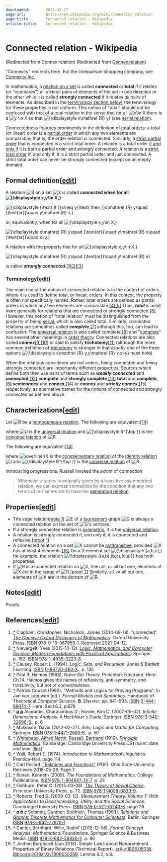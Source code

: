 ```yaml
---
downloaded:       2021-12-17
page-url:         https://en.wikipedia.org/wiki/Connected_relation
page-title:       Connected relation - Wikipedia
article-title:    Connected relation - Wikipedia
---
```

# Connected relation - Wikipedia

(Redirected from Connex relation)
 (Redirected from [Connex relation][1])

"Connexity" redirects here. For the comparison shopping company, see [Connexity Inc.][2]

In mathematics, a [relation on a set][3] is called __connected__ or __total__ if it relates (or "compares") all *distinct* pairs of elements of the set in one direction or the other while it is called __strongly connected__ if it relates *all* pairs of elements. As described in the [terminology section below][4], the terminology for these properties is not uniform. This notion of "total" should not be confused with that of a total relation in the sense that for all ![x\in X](https://wikimedia.org/api/rest_v1/media/math/render/svg/3e580967f68f36743e894aa7944f032dda6ea01d) there is a ![y \in X](https://wikimedia.org/api/rest_v1/media/math/render/svg/6015f751d0278b3aa3b5e4c33740456f08e888b9) so that ![{\displaystyle x\mathrel {R} y}](https://wikimedia.org/api/rest_v1/media/math/render/svg/acce0569ab621fa97a085e8cf64a24638e17f0f1) (see [serial relation][5]).

Connectedness features prominently in the definition of [total orders][6]: a total (or linear) order is a [partial order][7] in which any two elements are comparable; that is, the order relation is connected. Similarly, a [strict partial order][8] that is connected is a strict total order. A relation is a total order [if and only if][9] it is both a partial order and strongly connected. A relation is a [strict total order][10] if, and only if, it is a strict partial order and just connected. A strict total order can never be strongly connected (except on an empty domain).

## Formal definition\[[edit][11]\]

A relation ![R](https://wikimedia.org/api/rest_v1/media/math/render/svg/4b0bfb3769bf24d80e15374dc37b0441e2616e33) on a set ![X](https://wikimedia.org/api/rest_v1/media/math/render/svg/68baa052181f707c662844a465bfeeb135e82bab) is called __*connected* when for all ![{\displaystyle x,y\in X,}](https://wikimedia.org/api/rest_v1/media/math/render/svg/10c8e2c619d7ee4f04b7422de1bf3ac3945c12ff)__ 

![{\displaystyle {\text{ if }}x\neq y{\text{ then }}x\mathrel {R} y\quad {\text{or}}\quad y\mathrel {R} x,}](https://wikimedia.org/api/rest_v1/media/math/render/svg/064a8fef4a3f49e531728b952c8a2a5340b2ef62)

or, equivalently, when for all ![{\displaystyle x,y\in X,}](https://wikimedia.org/api/rest_v1/media/math/render/svg/10c8e2c619d7ee4f04b7422de1bf3ac3945c12ff)

![{\displaystyle x\mathrel {R} y\quad {\text{or}}\quad y\mathrel {R} x\quad {\text{or}}\quad x=y.}](https://wikimedia.org/api/rest_v1/media/math/render/svg/bb491f9b465727607ff7748336aceff5c7ec6b63)

A relation with the property that for all ![{\displaystyle x,y\in X,}](https://wikimedia.org/api/rest_v1/media/math/render/svg/10c8e2c619d7ee4f04b7422de1bf3ac3945c12ff)

![{\displaystyle x\mathrel {R} y\quad {\text{or}}\quad y\mathrel {R} x}](https://wikimedia.org/api/rest_v1/media/math/render/svg/991f17eb201c506ef885bb461e67df23a1e0169e)

is called __*strongly connected*__.[\[1\]][12][\[2\]][13][\[3\]][14]

### Terminology\[[edit][15]\]

The main use of the notion of connected relation is in the context of orders, where it is used to define total, or linear, orders. In this context, the property is often not specifically named. Rather, total orders are defined as partial orders in which any two elements are comparable.[\[4\]][16][\[5\]][17] Thus, __*total*__ is used more generally for relations that are connected or strongly connected.[\[6\]][18] However, this notion of "total relation" must be distinguished from the property of being [serial][19], which is also called total. Similarly, connected relations are sometimes called __*complete*__,[\[7\]][20] although this, too, can lead to confusion: The [universal relation][21] is also called complete,[\[8\]][22] and "[complete][23]" has several other meanings in [order theory][24]. Connected relations are also called __*connex*__[\[9\]][25][\[10\]][26] or said to satisfy __trichotomy__[\[11\]][27] (although the more common definition of [trichotomy][28] is stronger in that *exactly one* of the three options ![{\displaystyle x\mathrel {R} y,y\mathrel {R} x,x=y}](https://wikimedia.org/api/rest_v1/media/math/render/svg/8599882e7c86da9e0758af1b8e815e245095b131) must hold).

When the relations considered are not orders, being connected and being strongly connected are importantly different properties. Sources which define both then use pairs of terms such as __*weakly connected*__ and __connected__,[\[12\]][29] __complete__ and __strongly complete__,[\[13\]][30] __total__ and __complete__,[\[6\]][31] __*semiconnex*__ and __connex__,[\[14\]][32] or __connex__ and __*strictly connex*__,[\[15\]][33] respectively, as alternative names for the notions of connected and strongly connected as defined above.

## Characterizations\[[edit][34]\]

Let ![R](https://wikimedia.org/api/rest_v1/media/math/render/svg/4b0bfb3769bf24d80e15374dc37b0441e2616e33) be a [homogeneous relation][35]. The following are equivalent:[\[14\]][36]

where ![U](https://wikimedia.org/api/rest_v1/media/math/render/svg/458a728f53b9a0274f059cd695e067c430956025) is the [universal relation][37] and ![{\displaystyle R^{\top }}](https://wikimedia.org/api/rest_v1/media/math/render/svg/0bbd1fa459e732bcd625f108bbb3ad3ecdabc9f2) is the [converse relation][38] of ![R.](https://wikimedia.org/api/rest_v1/media/math/render/svg/fdcae6b33a27f86c7961318cd7ee3d789d3bcdd2)

The following are equivalent:[\[14\]][39]

where ![\overline {I}](https://wikimedia.org/api/rest_v1/media/math/render/svg/43b8e66ae8bc148a0ef25e32292c223ee9ae24d5) is the [complementary relation][40] of the [identity relation][41] ![I](https://wikimedia.org/api/rest_v1/media/math/render/svg/535ea7fc4134a31cbe2251d9d3511374bc41be9f) and ![{\displaystyle R^{\top }}](https://wikimedia.org/api/rest_v1/media/math/render/svg/0bbd1fa459e732bcd625f108bbb3ad3ecdabc9f2) is the [converse relation][42] of ![R.](https://wikimedia.org/api/rest_v1/media/math/render/svg/fdcae6b33a27f86c7961318cd7ee3d789d3bcdd2)

Introducing progressions, Russell invoked the axiom of connection:

> Whenever a series is originally given by a transitive asymmetrical relation, we can express connection by the condition that any two terms of our series are to have the [generating relation][43].

## Properties\[[edit][44]\]

-   The *edge* relation[\[note 1\]][45] ![E](https://wikimedia.org/api/rest_v1/media/math/render/svg/4232c9de2ee3eec0a9c0a19b15ab92daa6223f9b) of a [tournament][46] graph ![G](https://wikimedia.org/api/rest_v1/media/math/render/svg/f5f3c8921a3b352de45446a6789b104458c9f90b) is always a connected relation on the set of ![G](https://wikimedia.org/api/rest_v1/media/math/render/svg/f5f3c8921a3b352de45446a6789b104458c9f90b)'s vertices.
-   If a strongly connected relation is [symmetric][47], it is the [universal relation][48].
-   A relation is strongly connected if, and only if, it is connected and reflexive.[\[proof 1\]][49]
-   A connected relation on a set ![X](https://wikimedia.org/api/rest_v1/media/math/render/svg/68baa052181f707c662844a465bfeeb135e82bab) cannot be [antitransitive][50], provided ![X](https://wikimedia.org/api/rest_v1/media/math/render/svg/68baa052181f707c662844a465bfeeb135e82bab) has at least 4 elements.[\[16\]][51] On a 3-element set ![{\displaystyle \{a,b,c\},}](https://wikimedia.org/api/rest_v1/media/math/render/svg/f25ce208141b6e535046292a5ca672177abafd09) for example, the relation ![{\displaystyle \{(a,b),(b,c),(c,a)\}}](https://wikimedia.org/api/rest_v1/media/math/render/svg/f09e6564ebf1ccda796fe4205d39a4e01cff58cc) has both properties.
-   If ![R](https://wikimedia.org/api/rest_v1/media/math/render/svg/4b0bfb3769bf24d80e15374dc37b0441e2616e33) is a connected relation on ![X,](https://wikimedia.org/api/rest_v1/media/math/render/svg/09ba32eeb405f7f5f2bac1eb12987c47d2fd42df) then all, or all but one, elements of ![X](https://wikimedia.org/api/rest_v1/media/math/render/svg/68baa052181f707c662844a465bfeeb135e82bab) are in the [range][52] of ![R.](https://wikimedia.org/api/rest_v1/media/math/render/svg/fdcae6b33a27f86c7961318cd7ee3d789d3bcdd2)[\[proof 2\]][53] Similarly, all, or all but one, elements of ![X](https://wikimedia.org/api/rest_v1/media/math/render/svg/68baa052181f707c662844a465bfeeb135e82bab) are in the domain of ![R.](https://wikimedia.org/api/rest_v1/media/math/render/svg/fdcae6b33a27f86c7961318cd7ee3d789d3bcdd2)

## Notes\[[edit][54]\]

Proofs

## References\[[edit][55]\]

1.  __[^][56]__ Clapham, Christopher; Nicholson, James (2014-09-18). "connected". [*The Concise Oxford Dictionary of Mathematics*][57]. Oxford University Press. [ISBN][58] [978-0-19-967959-1][59]. Retrieved 2021-04-12.
2.  __[^][60]__ Nievergelt, Yves (2015-10-13). [*Logic, Mathematics, and Computer Science: Modern Foundations with Practical Applications*][61]. Springer. p. 182. [ISBN][62] [978-1-4939-3223-8][63].
3.  __[^][64]__ Causey, Robert L. (1994). *Logic, Sets, and Recursion*. Jones & Bartlett Learning. [ISBN][65] [0-86720-463-X][66]., p. 135
4.  __[^][67]__ Paul R. Halmos (1968). *Naive Set Theory*. Princeton: Nostrand. Here: Ch.14. Halmos gives the names of reflexivity, anti-symmetry, and transitivity, but not of connectedness.
5.  __[^][68]__ Patrick Cousot (1990). "Methods and Logics for Proving Programs". In Jan van Leeuwen (ed.). *Formal Models and Semantics*. Handbook of Theoretical Computer Science. __B__. Elsevier. pp. 841–993. [ISBN][69] [0-444-88074-7][70]. Here: Sect.6.3, p.878
6.  ^ [*__a__*][71] [*__b__*][72] Aliprantis, Charalambos D.; Border, Kim C. (2007-05-02). *Infinite Dimensional Analysis: A Hitchhiker's Guide*. Springer. [ISBN][73] [978-3-540-32696-0][74]., p. 6
7.  __[^][75]__ Makinson, David (2012-02-27). *Sets, Logic and Maths for Computing*. Springer. [ISBN][76] [978-1-4471-2500-6][77]., p. 50
8.  __[^][78]__ [Whitehead, Alfred North][79]; [Russell, Bertrand][80] (1910). [*Principia Mathematica*][81]. Cambridge: Cambridge University Press.CS1 maint: date and year ([link][82])
9.  __[^][83]__ Wall, Robert E. (1974). *Introduction to Mathematical Linguistics*. Prentice-Hall. page 114.
10.  __[^][84]__ Carl Pollard. ["Relations and Functions"][85] (PDF). Ohio State University. Retrieved 2018-05-28. Page 7.
11.  __[^][86]__ Kunen, Kenneth (2009). *The Foundations of Mathematics*. College Publications. [ISBN][87] [978-1-904987-14-7][88]. p. 24
12.  __[^][89]__ Fishburn, Peter C. (2015-03-08). [*The Theory of Social Choice*][90]. Princeton University Press. p. 72. [ISBN][91] [978-1-4008-6833-9][92].
13.  __[^][93]__ Roberts, Fred S. (2009-03-12). *Measurement Theory: Volume 7: With Applications to Decisionmaking, Utility, and the Social Sciences*. Cambridge University Press. [ISBN][94] [978-0-521-10243-8][95]. page 29
14.  ^ [*__a__*][96] [*__b__*][97] [*__c__*][98] [Schmidt, Gunther][99]; Ströhlein, Thomas (1993). [*Relations and Graphs: Discrete Mathematics for Computer Scientists*][100]. Berlin: Springer. [ISBN][101] [978-3-642-77970-1][102].
15.  __[^][103]__ Ganter, Bernhard; Wille, Rudolf (2012-12-06). *Formal Concept Analysis: Mathematical Foundations*. Springer Science & Business Media. [ISBN][104] [978-3-642-59830-2][105]. p. 86
16.  __[^][106]__ Jochen Burghardt (Jun 2018). Simple Laws about Nonprominent Properties of Binary Relations (Technical Report). [arXiv][107]:[1806.05036][108]. [Bibcode][109]:[2018arXiv180605036B][110]. Lemma 8.2, p.8.

[1]: https://en.wikipedia.org/w/index.php?title=Connex_relation&redirect=no "Connex relation"
[2]: https://en.wikipedia.org/wiki/Connexity_Inc. "Connexity Inc."
[3]: https://en.wikipedia.org/wiki/Relation_on_a_set "Relation on a set"
[4]: https://en.wikipedia.org/wiki/Connected_relation#Terminology
[5]: https://en.wikipedia.org/wiki/Serial_relation "Serial relation"
[6]: https://en.wikipedia.org/wiki/Total_order "Total order"
[7]: https://en.wikipedia.org/wiki/Partial_order "Partial order"
[8]: https://en.wikipedia.org/wiki/Strict_partial_order "Strict partial order"
[9]: https://en.wikipedia.org/wiki/If_and_only_if "If and only if"
[10]: https://en.wikipedia.org/wiki/Strict_total_order "Strict total order"
[11]: https://en.wikipedia.org/w/index.php?title=Connected_relation&action=edit&section=1 "Edit section: Formal definition"
[12]: https://en.wikipedia.org/wiki/Connected_relation#cite_note-1
[13]: https://en.wikipedia.org/wiki/Connected_relation#cite_note-2
[14]: https://en.wikipedia.org/wiki/Connected_relation#cite_note-3
[15]: https://en.wikipedia.org/w/index.php?title=Connected_relation&action=edit&section=2 "Edit section: Terminology"
[16]: https://en.wikipedia.org/wiki/Connected_relation#cite_note-4
[17]: https://en.wikipedia.org/wiki/Connected_relation#cite_note-5
[18]: https://en.wikipedia.org/wiki/Connected_relation#cite_note-Aliprantis-6
[19]: https://en.wikipedia.org/wiki/Serial_relation "Serial relation"
[20]: https://en.wikipedia.org/wiki/Connected_relation#cite_note-7
[21]: https://en.wikipedia.org/wiki/Universal_relation "Universal relation"
[22]: https://en.wikipedia.org/wiki/Connected_relation#cite_note-8
[23]: https://en.wikipedia.org/wiki/Completeness_(order_theory) "Completeness (order theory)"
[24]: https://en.wikipedia.org/wiki/Order_theory "Order theory"
[25]: https://en.wikipedia.org/wiki/Connected_relation#cite_note-9
[26]: https://en.wikipedia.org/wiki/Connected_relation#cite_note-10
[27]: https://en.wikipedia.org/wiki/Connected_relation#cite_note-11
[28]: https://en.wikipedia.org/wiki/Trichotomy_(mathematics) "Trichotomy (mathematics)"
[29]: https://en.wikipedia.org/wiki/Connected_relation#cite_note-12
[30]: https://en.wikipedia.org/wiki/Connected_relation#cite_note-13
[31]: https://en.wikipedia.org/wiki/Connected_relation#cite_note-Aliprantis-6
[32]: https://en.wikipedia.org/wiki/Connected_relation#cite_note-Schmidt-14
[33]: https://en.wikipedia.org/wiki/Connected_relation#cite_note-15
[34]: https://en.wikipedia.org/w/index.php?title=Connected_relation&action=edit&section=3 "Edit section: Characterizations"
[35]: https://en.wikipedia.org/wiki/Homogeneous_relation "Homogeneous relation"
[36]: https://en.wikipedia.org/wiki/Connected_relation#cite_note-Schmidt-14
[37]: https://en.wikipedia.org/wiki/Universal_relation "Universal relation"
[38]: https://en.wikipedia.org/wiki/Converse_relation "Converse relation"
[39]: https://en.wikipedia.org/wiki/Connected_relation#cite_note-Schmidt-14
[40]: https://en.wikipedia.org/wiki/Complement_(set_theory) "Complement (set theory)"
[41]: https://en.wikipedia.org/wiki/Binary_relation#Particular_homogeneous_relations "Binary relation"
[42]: https://en.wikipedia.org/wiki/Converse_relation "Converse relation"
[43]: https://en.wikipedia.org/wiki/Serial_relation "Serial relation"
[44]: https://en.wikipedia.org/w/index.php?title=Connected_relation&action=edit&section=4 "Edit section: Properties"
[45]: https://en.wikipedia.org/wiki/Connected_relation#cite_note-16
[46]: https://en.wikipedia.org/wiki/Tournament_(graph_theory) "Tournament (graph theory)"
[47]: https://en.wikipedia.org/wiki/Symmetric_relation "Symmetric relation"
[48]: https://en.wikipedia.org/wiki/Universal_relation "Universal relation"
[49]: https://en.wikipedia.org/wiki/Connected_relation#cite_note-17
[50]: https://en.wikipedia.org/wiki/Antitransitive "Antitransitive"
[51]: https://en.wikipedia.org/wiki/Connected_relation#cite_note-18
[52]: https://en.wikipedia.org/wiki/Image_(mathematics)#Generalization_to_binary_relations "Image (mathematics)"
[53]: https://en.wikipedia.org/wiki/Connected_relation#cite_note-19
[54]: https://en.wikipedia.org/w/index.php?title=Connected_relation&action=edit&section=5 "Edit section: Notes"
[55]: https://en.wikipedia.org/w/index.php?title=Connected_relation&action=edit&section=6 "Edit section: References"
[56]: https://en.wikipedia.org/wiki/Connected_relation#cite_ref-1
[57]: http://www.oxfordreference.com/view/10.1093/acref/9780199679591.001.0001/acref-9780199679591-e-598
[58]: https://en.wikipedia.org/wiki/ISBN_(identifier) "ISBN (identifier)"
[59]: https://en.wikipedia.org/wiki/Special:BookSources/978-0-19-967959-1 "Special:BookSources/978-0-19-967959-1"
[60]: https://en.wikipedia.org/wiki/Connected_relation#cite_ref-2
[61]: https://www.google.ca/books/edition/Logic_Mathematics_and_Computer_Science/AInDCgAAQBAJ?hl=en&gbpv=1&pg=PA182
[62]: https://en.wikipedia.org/wiki/ISBN_(identifier) "ISBN (identifier)"
[63]: https://en.wikipedia.org/wiki/Special:BookSources/978-1-4939-3223-8 "Special:BookSources/978-1-4939-3223-8"
[64]: https://en.wikipedia.org/wiki/Connected_relation#cite_ref-3
[65]: https://en.wikipedia.org/wiki/ISBN_(identifier) "ISBN (identifier)"
[66]: https://en.wikipedia.org/wiki/Special:BookSources/0-86720-463-X "Special:BookSources/0-86720-463-X"
[67]: https://en.wikipedia.org/wiki/Connected_relation#cite_ref-4
[68]: https://en.wikipedia.org/wiki/Connected_relation#cite_ref-5
[69]: https://en.wikipedia.org/wiki/ISBN_(identifier) "ISBN (identifier)"
[70]: https://en.wikipedia.org/wiki/Special:BookSources/0-444-88074-7 "Special:BookSources/0-444-88074-7"
[71]: https://en.wikipedia.org/wiki/Connected_relation#cite_ref-Aliprantis_6-0
[72]: https://en.wikipedia.org/wiki/Connected_relation#cite_ref-Aliprantis_6-1
[73]: https://en.wikipedia.org/wiki/ISBN_(identifier) "ISBN (identifier)"
[74]: https://en.wikipedia.org/wiki/Special:BookSources/978-3-540-32696-0 "Special:BookSources/978-3-540-32696-0"
[75]: https://en.wikipedia.org/wiki/Connected_relation#cite_ref-7
[76]: https://en.wikipedia.org/wiki/ISBN_(identifier) "ISBN (identifier)"
[77]: https://en.wikipedia.org/wiki/Special:BookSources/978-1-4471-2500-6 "Special:BookSources/978-1-4471-2500-6"
[78]: https://en.wikipedia.org/wiki/Connected_relation#cite_ref-8
[79]: https://en.wikipedia.org/wiki/Alfred_North_Whitehead "Alfred North Whitehead"
[80]: https://en.wikipedia.org/wiki/Bertrand_Russell "Bertrand Russell"
[81]: http://archive.org/details/principiamathema01anwh
[82]: https://en.wikipedia.org/wiki/Category:CS1_maint:_date_and_year "Category:CS1 maint: date and year"
[83]: https://en.wikipedia.org/wiki/Connected_relation#cite_ref-9
[84]: https://en.wikipedia.org/wiki/Connected_relation#cite_ref-10
[85]: http://www.ling.ohio-state.edu/~pollard/680/chapters/relations.pdf
[86]: https://en.wikipedia.org/wiki/Connected_relation#cite_ref-11
[87]: https://en.wikipedia.org/wiki/ISBN_(identifier) "ISBN (identifier)"
[88]: https://en.wikipedia.org/wiki/Special:BookSources/978-1-904987-14-7 "Special:BookSources/978-1-904987-14-7"
[89]: https://en.wikipedia.org/wiki/Connected_relation#cite_ref-12
[90]: https://books.google.com/books?id=m2V9BgAAQBAJ&pg=PA72
[91]: https://en.wikipedia.org/wiki/ISBN_(identifier) "ISBN (identifier)"
[92]: https://en.wikipedia.org/wiki/Special:BookSources/978-1-4008-6833-9 "Special:BookSources/978-1-4008-6833-9"
[93]: https://en.wikipedia.org/wiki/Connected_relation#cite_ref-13
[94]: https://en.wikipedia.org/wiki/ISBN_(identifier) "ISBN (identifier)"
[95]: https://en.wikipedia.org/wiki/Special:BookSources/978-0-521-10243-8 "Special:BookSources/978-0-521-10243-8"
[96]: https://en.wikipedia.org/wiki/Connected_relation#cite_ref-Schmidt_14-0
[97]: https://en.wikipedia.org/wiki/Connected_relation#cite_ref-Schmidt_14-1
[98]: https://en.wikipedia.org/wiki/Connected_relation#cite_ref-Schmidt_14-2
[99]: https://en.wikipedia.org/wiki/Gunther_Schmidt "Gunther Schmidt"
[100]: https://books.google.com/books?id=ZgarCAAAQBAJ
[101]: https://en.wikipedia.org/wiki/ISBN_(identifier) "ISBN (identifier)"
[102]: https://en.wikipedia.org/wiki/Special:BookSources/978-3-642-77970-1 "Special:BookSources/978-3-642-77970-1"
[103]: https://en.wikipedia.org/wiki/Connected_relation#cite_ref-15
[104]: https://en.wikipedia.org/wiki/ISBN_(identifier) "ISBN (identifier)"
[105]: https://en.wikipedia.org/wiki/Special:BookSources/978-3-642-59830-2 "Special:BookSources/978-3-642-59830-2"
[106]: https://en.wikipedia.org/wiki/Connected_relation#cite_ref-18
[107]: https://en.wikipedia.org/wiki/ArXiv_(identifier) "ArXiv (identifier)"
[108]: https://arxiv.org/abs/1806.05036
[109]: https://en.wikipedia.org/wiki/Bibcode_(identifier) "Bibcode (identifier)"
[110]: https://ui.adsabs.harvard.edu/abs/2018arXiv180605036B
